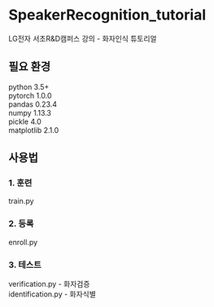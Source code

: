 # SpeakerRecognition_tutorial

LG전자 서초R&D캠퍼스 강의 - 화자인식 튜토리얼

## 필요 환경
python 3.5+  
pytorch 1.0.0  
pandas 0.23.4  
numpy 1.13.3  
pickle 4.0  
matplotlib 2.1.0  


## 사용법
### 1. 훈련  
train.py  

### 2. 등록  
enroll.py  

### 3. 테스트  
verification.py - 화자검증  
identification.py - 화자식별  
